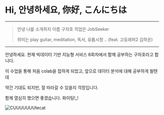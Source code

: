# Hi, 안녕하세요, 你好, こんにちは

---

> 안녕 나를 소개하지 이름 구자호 직업은 JobSeeker
>
> 취미는 play guitar, meditation, 독서, 유튭시청 .. (feat. 고등래퍼2 김하온)

---

안녕하세요. 현재 빅데이터 기반 지능형 서비스 6회차에서 함께 공부하는 구자호라고 합니다.

이 수업을 통해 처음 colab을 접하게 되었고, 앞으로 데이터 분석에 대해 공부하게 될텐데

약간 기대도 되지만, 잘 따라갈 수 있을지 걱정입니다.

함께 열심히 했으면 좋겠습니다. 화이팅!_!

![CUUUUUUUtecat](http://kormedi.com/wp-content/uploads/2021/01/eab3a0ec9691ec9db4-580x387.jpg)




